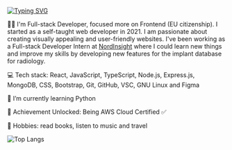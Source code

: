 <a href="https://git.io/typing-svg"><img src="https://readme-typing-svg.demolab.com?font=Fira+Code&weight=500&size=30&pause=100&color=FF1E86&background=FF040400&random=false&width=500&lines=Hi%2C+I'm+Micaela;Full-stack+Developer;Welcome+to+my+GitHub+%E2%99%A5" alt="Typing SVG" /></a>

<p>🙋🏼 I'm Full-stack Developer, focused more on Frontend (EU citizenship). I started as a self-taught web developer in 2021. I am passionate about creating visually appealing and user-friendly websites. I've been working as a Full-stack Developer Intern at <a href="https://nordinsight.com" target="_blank">NordInsight</a> where I could learn new things and improve my skills by developing new features for the implant database for radiology.</p>

<p>💻 Tech stack: React, JavaScript, TypeScript, Node.js, Express.js, MongoDB, CSS, Bootstrap, Git, GitHub, VSC, GNU Linux and Figma</p>

<p>🌱 I’m currently learning Python</p>

<p>🏅 Achievement Unlocked: Being AWS Cloud Certified ✅ </p>

<p>💞️ Hobbies: read books, listen to music and travel</p>

![Top Langs](https://github-readme-stats.vercel.app/api/top-langs/?username=mica-ailen&hide=html,scss,css&theme=dracula)
